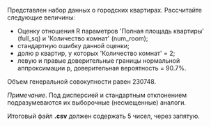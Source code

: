 Представлен набор данных о городских квартирах. Рассчитайте следующие величины:

* Оценку отношения R параметров 'Полная площадь квартиры' (full_sq) и 'Количество комнат' (num_room);
* стандартную ошибку данной оценки;
* долю p квартир, у которых 'Количество комнат' = 2;
* левую и правые доверительные границы нормальной аппроксимации p, доверительная вероятность = 90.7%.

Объем генеральной совокупности равен 230748.    

*Примечание*. Под дисперсией и стандартным отклонением подразумеваются их выборочные (несмещенные) аналоги.
    
Итоговый файл **.csv** должен содержать 5 чисел, через запятую.